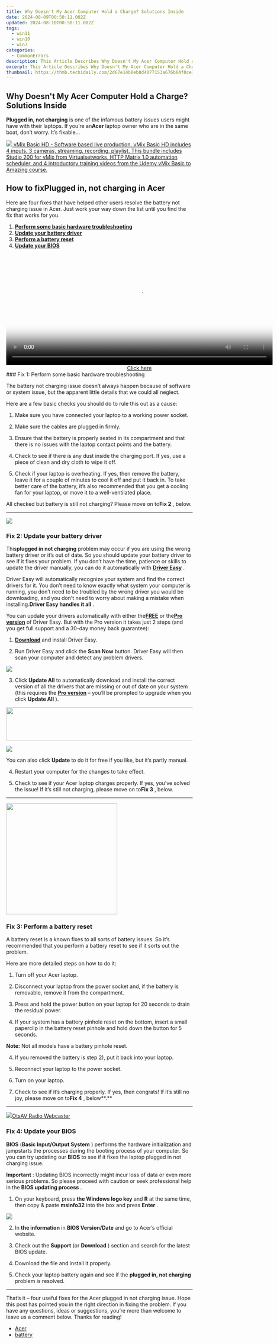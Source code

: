 ```yaml
---
title: Why Doesn't My Acer Computer Hold a Charge? Solutions Inside
date: 2024-08-09T00:50:11.002Z
updated: 2024-08-10T00:50:11.002Z
tags:
  - win11
  - win10
  - win7
categories:
  - CommonErrors
description: This Article Describes Why Doesn't My Acer Computer Hold a Charge? Solutions Inside
excerpt: This Article Describes Why Doesn't My Acer Computer Hold a Charge? Solutions Inside
thumbnail: https://thmb.techidaily.com/2d67e14b0eb8d4077153a676b64f0ce1665316566b80f80c4fccfcd9a772edaa.jpg
---
```


## Why Doesn't My Acer Computer Hold a Charge? Solutions Inside

**Plugged in, not charging** is one of the infamous battery issues users might have with their laptops. If you’re an**Acer** laptop owner who are in the same boat, don’t worry. It’s fixable…

<!-- affiliate ads begin -->
<a href="https://secure.2checkout.com/order/checkout.php?PRODS=4718728&QTY=1&AFFILIATE=108875&CART=1"> <img src="https://secure.avangate.com/images/merchant/ce9a6fb2becc2d235e62b125e9260102/products/vMixCallScreenshot1-large.jpg" border="0"> vMix Basic HD - Software based live production. vMix Basic HD includes 4 inputs, 3 cameras, streaming, recording, playlist. 
This bundle includes Studio 200 for vMix from Virtualsetworks, HTTP Matrix 1.0 automation scheduler, and 4 introductory training videos from the Udemy vMix Basic to Amazing course. </a>
<!-- affiliate ads end -->
## How to fix**Plugged in, not charging** in Acer

 Here are four fixes that have helped other users resolve the battery not charging issue in Acer. Just work your way down the list until you find the fix that works for you.

1. [**Perform some basic hardware troubleshooting**](https://tools.techidaily.com/drivereasy/download/)
2. **[Update your battery driver](https://tools.techidaily.com/drivereasy/download/)**
3. **[Perform a battery reset](https://tools.techidaily.com/drivereasy/download/)**
4. **[Update your BIOS](https://tools.techidaily.com/drivereasy/download/)**

<!-- affiliate ads begin -->
<span id="1993650">
					<video width="720" height="300" style="cursor:pointer"
           poster="//a.impactradius-go.com/display-clicktoplayimage/1993650.jpeg"
           onclick="if(!this.playClicked){this.play();this.setAttribute('controls',true);this.playClicked=true;}">
	   <source src="//a.impactradius-go.com/display-ad/22993-1993650">
	   <img src="//a.impactradius-go.com/display-clicktoplayimage/1993650.jpeg" style="border: none; height: 100%; width: 100%; object-fit: contain">
	</video>
	<div style="width:720px;text-align:center"><a href="javascript:window.open(decodeURIComponent('https%3A%2F%2Fhomestyler.sjv.io%2Fc%2F5597632%2F1993650%2F22993'), '_blank');void(0);">Click here</a></div>
</span>
<img height="0" width="0" src="https://imp.pxf.io/i/5597632/1993650/22993" style="position:absolute;visibility:hidden;" border="0" />
<!-- affiliate ads end -->
### Fix 1: Perform some basic hardware troubleshooting

 The battery not charging issue doesn’t always happen because of software or system issue, but the apparent little details that we could all neglect.

Here are a few basic checks you should do to rule this out as a cause:

1) Make sure you have connected your laptop to a working power socket.

2) Make sure the cables are plugged in firmly.

3) Ensure that the battery is properly seated in its compartment and that there is no issues with the laptop contact points and the battery.

4) Check to see if there is any dust inside the charging port. If yes, use a piece of clean and dry cloth to wipe it off.

5) Check if your laptop is overheating. If yes, then remove the battery, leave it for a couple of minutes to cool it off and put it back in. To take better care of the battery, it’s also recommended that you get a cooling fan for your laptop, or move it to a well-ventilated place.

 All checked but battery is still not charging? Please move on to**Fix 2** , below.

---

<!-- affiliate ads begin -->
<a href="https://secure.2checkout.com/order/checkout.php?PRODS=4615471&QTY=1&AFFILIATE=108875&CART=1"><img src="https://images.wondershare.com/affiliate-image/affiliate_banners_en/max_782x90.png" border="0"></a>
<!-- affiliate ads end -->
### Fix 2: Update your battery driver

 This**plugged in not charging** problem may occur if you are using the wrong battery driver or it’s out of date. So you should update your battery driver to see if it fixes your problem. If you don’t have the time, patience or skills to update the driver manually, you can do it automatically with **[Driver Easy](https://tools.techidaily.com/drivereasy/download/)**  .

 Driver Easy will automatically recognize your system and find the correct drivers for it. You don’t need to know exactly what system your computer is running, you don’t need to be troubled by the wrong driver you would be downloading, and you don’t need to worry about making a mistake when installing.**Driver Easy handles it all** .

 You can update your drivers automatically with either the[**FREE**](https://tools.techidaily.com/drivereasy/download/) or the[**Pro version**](https://tools.techidaily.com/drivereasy/download/) of Driver Easy. But with the Pro version it takes just 2 steps (and you get full support and a 30-day money back guarantee):

 1) **[Download](https://tools.techidaily.com/drivereasy/download/)**  and install Driver Easy.

 2) Run Driver Easy and click the **Scan Now** button. Driver Easy will then scan your computer and detect any problem drivers.

![](https://images.drivereasy.com/wp-content/uploads/2019/01/image-53.png)

 3) Click **Update All** to automatically download and install the correct version of all the drivers that are missing or out of date on your system (this requires the[](https://tools.techidaily.com/drivereasy/download/) **[Pro version](https://tools.techidaily.com/drivereasy/download/)**  – you’ll be prompted to upgrade when you click **Update All** ).

<!-- affiliate ads begin -->
<a href="https://arkmc.pxf.io/c/5597632/427477/5172" target="_top" id="427477"><img src="//a.impactradius-go.com/display-ad/5172-427477" border="0" alt="" width="728" height="90"/></a><img height="0" width="0" src="https://arkmc.pxf.io/i/5597632/427477/5172" style="position:absolute;visibility:hidden;" border="0" />
<!-- affiliate ads end -->
![](https://images.drivereasy.com/wp-content/uploads/2019/01/image-54.png)

 You can also click **Update** to do it for free if you like, but it’s partly manual.

4) Restart your computer for the changes to take effect.

5) Check to see if your Acer laptop charges properly. If yes, you’ve solved the issue! If it’s still not charging, please move on to**Fix 3** , below.

---

<!-- affiliate ads begin -->
<a href="https://natural-cycles.sjv.io/c/5597632/2072199/17885" target="_top" id="2072199"><img src="//a.impactradius-go.com/display-ad/17885-2072199" border="0" alt="" width="300" height="300"/></a><img height="0" width="0" src="https://imp.pxf.io/i/5597632/2072199/17885" style="position:absolute;visibility:hidden;" border="0" />
<!-- affiliate ads end -->
### Fix 3: Perform a battery reset

 A battery reset is a known fixes to all sorts of battery issues. So it’s recommended that you perform a battery reset to see if it sorts out the problem.

Here are more detailed steps on how to do it:

1) Turn off your Acer laptop.

2) Disconnect your laptop from the power socket and, if the battery is removable, remove it from the compartment.

3) Press and hold the power button on your laptop for 20 seconds to drain the residual power.

4) If your system has a battery pinhole reset on the bottom, insert a small paperclip in the battery reset pinhole and hold down the button for 5 seconds.

**Note:** Not all models have a battery pinhole reset.

4) If you removed the battery is step 2), put it back into your laptop.

5) Reconnect your laptop to the power socket.

6) Turn on your laptop.

7) Check to see if it’s charging properly. If yes, then congrats! If it’s still no joy, please move on to**Fix 4** , below**.**

---

<!-- affiliate ads begin -->
<a href="https://otszone.ots7.com/order/checkout.php?PRODS=4713322&QTY=1&AFFILIATE=108875&CART=1"><img src="https://green.ots7.com/screenshots/OtsAV/OtsAVRadio1.90-300x188.jpg" border="0">OtsAV Radio Webcaster</a>
<!-- affiliate ads end -->
### Fix 4: Update your BIOS

**BIOS** (**Basic Input/Output System** ) performs the hardware initialization and jumpstarts the processes during the booting process of your computer. So you can try updating our **BIOS** to see if it fixes the laptop plugged in not charging issue.

**Important** : Updating BIOS incorrectly might incur loss of data or even more serious problems. So please proceed with caution or seek professional help in the **BIOS updating process** .

 1) On your keyboard, press **the Windows logo key** and **R** at the same time, then copy & paste **msinfo32**  into the box and press **Enter** .

![](https://images.drivereasy.com/wp-content/uploads/2018/08/img_5b714e5d73e95.png)

 2) In **the information** in **BIOS Version/Date**  and go to Acer’s official website.

 3) Check out the **Support** (or **Download** ) section and search for the latest BIOS update.

 4) Download the file and install it properly.

 5) Check your laptop battery again and see if the **plugged in, not charging**  problem is resolved.

---

 That’s it – four useful fixes for the Acer plugged in not charging issue. Hope this post has pointed you in the right direction in fixing the problem. If you have any questions, ideas or suggestions, you’re more than welcome to leave us a comment below. Thanks for reading!

* [Acer](https://tools.techidaily.com/drivereasy/download/)
* [battery](https://tools.techidaily.com/drivereasy/download/)

<ins class="adsbygoogle"
     style="display:block"
     data-ad-format="autorelaxed"
     data-ad-client="ca-pub-7571918770474297"
     data-ad-slot="1223367746"></ins>



<ins class="adsbygoogle"
     style="display:block"
     data-ad-client="ca-pub-7571918770474297"
     data-ad-slot="8358498916"
     data-ad-format="auto"
     data-full-width-responsive="true"></ins>
